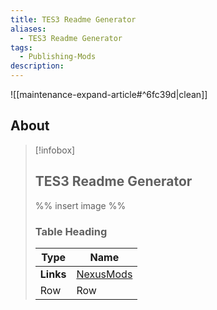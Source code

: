 ```yaml
---
title: TES3 Readme Generator
aliases:
  - TES3 Readme Generator
tags:
  - Publishing-Mods
description:
---
```


![[maintenance-expand-article#^6fc39d|clean]]

## About

> [!infobox]
> 
> ## TES3 Readme Generator
> 
> %% insert image %%
> 
> ### Table Heading
> 
> | Type | Name |
> | --- | --- |
> | **Links** | [NexusMods](https://www.nexusmods.com/morrowind/mods/43208) |
> | Row | Row |